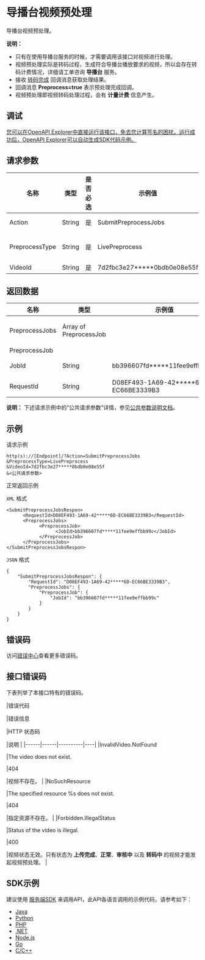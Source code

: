 # 导播台视频预处理

导播台视频预处理。

**说明：**

-   只有在使用导播台服务的时候，才需要调用该接口对视频进行处理。
-   视频预处理实际是转码过程，生成符合导播台播放要求的视频，所以会存在转码计费情况，详细请工单咨询 **导播台** 服务。
-   接收 [转码完成](~~55638~~) 回调消息获取处理结果。
-   回调消息 **Preprocess=true** 表示预处理完成回调。
-   视频预处理即视频转码处理过程，会有 **计量计费** 信息产生。

## 调试

[您可以在OpenAPI Explorer中直接运行该接口，免去您计算签名的困扰。运行成功后，OpenAPI Explorer可以自动生成SDK代码示例。](https://api.aliyun.com/#product=vod&api=SubmitPreprocessJobs&type=RPC&version=2017-03-21)

## 请求参数

|名称|类型|是否必选|示例值|描述|
|--|--|----|---|--|
|Action|String|是|SubmitPreprocessJobs|系统规定参数。取值： **SubmitPreprocessJobs** |
|PreprocessType|String|是|LivePreprocess|预处理类型。取值：**LivePreprocess**\(导播台视频预处理\) |
|VideoId|String|是|7d2fbc3e27\*\*\*\*\*0bdb0e08e55f|视频ID。 |

## 返回数据

|名称|类型|示例值|描述|
|--|--|---|--|
|PreprocessJobs|Array of PreprocessJob| |作业信息。 |
|PreprocessJob| | | |
|JobId|String|bb396607fd\*\*\*\*\*11fee9effbb99c|作业ID。 |
|RequestId|String|D08EF493-1A69-42\*\*\*\*\*6D-EC66BE3339B3|请求ID。 |

**说明：** 下述请求示例中的“公共请求参数”详情，参见[公共参数说明文档](~~44432~~)。

## 示例

请求示例

```
http(s)://[Endpoint]/?Action=SubmitPreprocessJobs
&PreprocessType=LivePreprocess
&VideoId=7d2fbc3e27*****0bdb0e08e55f
&<公共请求参数>
```

正常返回示例

`XML` 格式

```
<SubmitPreprocessJobsRespon>
      <RequestId>D08EF493-1A69-42*****6D-EC66BE3339B3</RequestId>
      <PreprocessJobs>
            <PreprocessJob>
                  <JobId>bb396607fd*****11fee9effbb99c</JobId>
            </PreprocessJob>
      </PreprocessJobs>
</SubmitPreprocessJobsRespon>
```

`JSON` 格式

```
{
    "SubmitPreprocessJobsRespon": {
        "RequestId": "D08EF493-1A69-42*****6D-EC66BE3339B3",
        "PreprocessJobs": {
            "PreprocessJob": {
                "JobId": "bb396607fd*****11fee9effbb99c"
            }
        }
    }
}
```

## 错误码

访问[错误中心](https://error-center.aliyun.com/status/product/vod)查看更多错误码。

## 接口错误码

下表列举了本接口特有的错误码。

|错误代码

|错误信息

|HTTP 状态码

|说明 |
|------|------|----------|----|
|InvalidVideo.NotFound

|The video does not exist.

|404

|视频不存在。 |
|NoSuchResource

|The specified resource %s does not exist.

|404

|指定资源不存在。 |
|Forbidden.IllegalStatus

|Status of the video is illegal.

|400

|视频状态无效。只有状态为 **上传完成**、**正常**、**审核中** 以及 **转码中** 的视频才能发起视频预处理。 |

## SDK示例

建议使用 [服务端SDK](~~101789~~) 来调用API，此API各语言调用的示例代码，请参考如下：

-   [Java](https://help.aliyun.com/document_detail/98672.html?#title-5jy-4za-fr0)
-   [Python](https://help.aliyun.com/document_detail/101183.html?#h2--div-id-submitpreprocessjobs-div-6)
-   [PHP](https://help.aliyun.com/document_detail/101225.html?spm=a2c4g.11186623.2.23.44c21bd4e8e96E#SubmitPreprocessJobs)
-   [.NET](https://help.aliyun.com/document_detail/100840.html?spm=a2c4g.11186623.2.24.44c21bd4e8e96E#SubmitPreprocessJobs)
-   [Node.js](https://help.aliyun.com/document_detail/101559.html?spm=a2c4g.11186623.2.25.44c21bd4e8e96E#SubmitPreprocessJobs)
-   [Go](https://help.aliyun.com/document_detail/101577.html?spm=a2c4g.11186623.2.26.44c21bd4e8e96E#SubmitPreprocessJobs)
-   [C/C++](https://help.aliyun.com/document_detail/102934.html?spm=a2c4g.11186623.2.27.44c21bd4e8e96E#SubmitPreprocessJobs)

